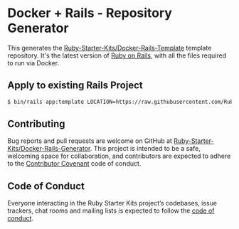 # Docker + Rails - Repository Generator

This generates the [Ruby-Starter-Kits/Docker-Rails-Template](https://github.com/Ruby-Starter-Kits/Docker-Rails-Template) template repository. It's the latest version of [Ruby on Rails](https://rubyonrails.org/), with all the files required to run via Docker.

## Apply to existing Rails Project

```bash
$ bin/rails app:template LOCATION=https://raw.githubusercontent.com/Ruby-Starter-Kits/Docker-Rails-Generator/feature/copy-command/template.rb
```

## Contributing

Bug reports and pull requests are welcome on GitHub at [Ruby-Starter-Kits/Docker-Rails-Generator](https://github.com/Ruby-Starter-Kits/Docker-Rails-Generator). This project is intended to be a safe, welcoming space for collaboration, and contributors are expected to adhere to the [Contributor Covenant](http://contributor-covenant.org) code of conduct.

## Code of Conduct

Everyone interacting in the Ruby Starter Kits project’s codebases, issue trackers, chat rooms and mailing lists is expected to follow the [code of conduct](https://github.com/Ruby-Starter-Kits/Docker-Rails-Generator/blob/master/CODE_OF_CONDUCT.md).
